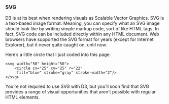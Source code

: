 
### SVG
D3 is at its best when rendering visuals as Scalable Vector Graphics. SVG is a text-based image format. Meaning, you can specify what an SVG image should look like by writing simple markup code, sort of like HTML tags. In fact, SVG code can be included directly within any HTML document. Web browsers have supported the SVG format for years (except for Internet Explorer), but it never quite caught on, until now.

Here’s a little circle that I just coded into this page:

    <svg width="50" height="50">
        <circle cx="25" cy="25" r="22"
         fill="blue" stroke="gray" stroke-width="2"/>
    </svg>

You’re not required to use SVG with D3, but you’ll soon find that SVG provides a range of visual opportunities that aren’t possible with regular HTML elements.
